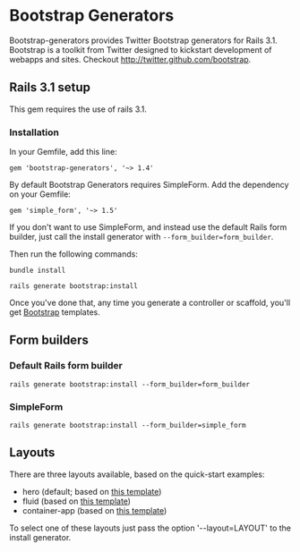 # Bootstrap Generators

Bootstrap-generators provides Twitter Bootstrap generators for Rails 3.1. Bootstrap is a toolkit from Twitter designed to kickstart development of webapps and sites. Checkout http://twitter.github.com/bootstrap.

## Rails 3.1 setup

This gem requires the use of rails 3.1.

### Installation

In your Gemfile, add this line:

  `gem 'bootstrap-generators', '~> 1.4'`

By default Bootstrap Generators requires SimpleForm. Add the dependency on your Gemfile:

  `gem 'simple_form', '~> 1.5'`

If you don't want to use SimpleForm, and instead use the default Rails form builder, just call the install generator with `--form_builder=form_builder`.

Then run the following commands:

  `bundle install`

  `rails generate bootstrap:install`

Once you've done that, any time you generate a controller or scaffold, you'll get [Bootstrap](http://twitter.github.com/bootstrap/) templates.

## Form builders

### Default Rails form builder

  `rails generate bootstrap:install --form_builder=form_builder`

### SimpleForm

  `rails generate bootstrap:install --form_builder=simple_form`

## Layouts

There are three layouts available, based on the quick-start examples:

* hero (default; based on [this template](http://twitter.github.com/bootstrap/examples/hero.html))
* fluid (based on [this template](http://twitter.github.com/bootstrap/examples/fluid.html))
* container-app (based on [this template](http://twitter.github.com/bootstrap/examples/container-app.html))

To select one of these layouts just pass the option '--layout=LAYOUT' to the install generator.

